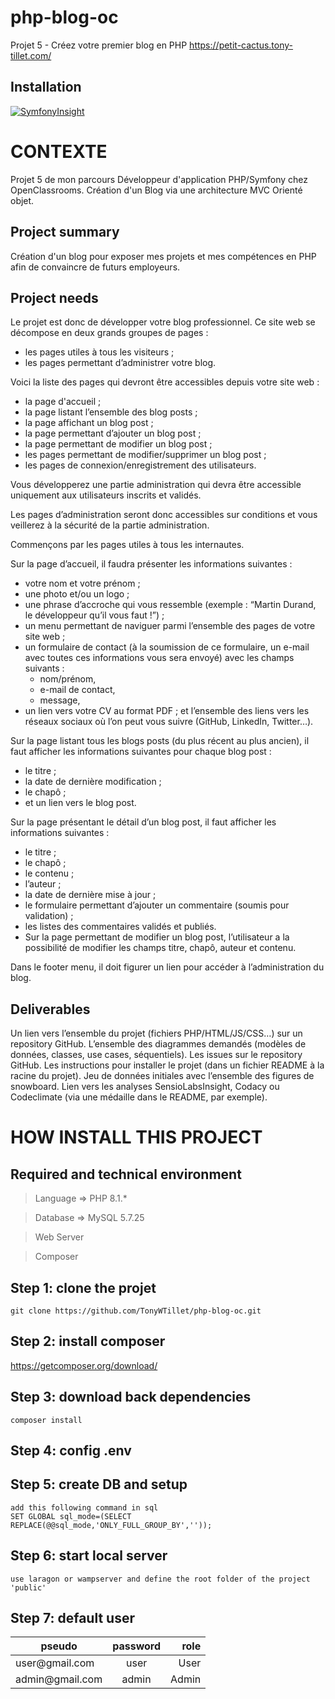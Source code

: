 # php-blog-oc
Projet 5 - Créez votre premier blog en PHP
https://petit-cactus.tony-tillet.com/

## Installation

[![SymfonyInsight](https://insight.symfony.com/projects/a0e3f5a7-7381-4945-b1c9-80a4bac98dc0/big.svg)](https://insight.symfony.com/projects/a0e3f5a7-7381-4945-b1c9-80a4bac98dc0)
# CONTEXTE
Projet 5 de mon parcours Développeur d'application PHP/Symfony chez OpenClassrooms.
Création d'un Blog via une architecture MVC Orienté objet.

## Project summary
Création d'un blog pour exposer mes projets et mes compétences en PHP afin de convaincre de futurs employeurs.
## Project needs
Le projet est donc de développer votre blog professionnel. Ce site web se décompose en deux grands groupes de pages :

- les pages utiles à tous les visiteurs ;
- les pages permettant d’administrer votre blog.

Voici la liste des pages qui devront être accessibles depuis votre site web :

- la page d'accueil ;
- la page listant l’ensemble des blog posts ;
- la page affichant un blog post ;
- la page permettant d’ajouter un blog post ;
- la page permettant de modifier un blog post ;
- les pages permettant de modifier/supprimer un blog post ;
- les pages de connexion/enregistrement des utilisateurs.

Vous développerez une partie administration qui devra être accessible uniquement aux utilisateurs inscrits et validés.

Les pages d’administration seront donc accessibles sur conditions et vous veillerez à la sécurité de la partie administration.

Commençons par les pages utiles à tous les internautes.

Sur la page d’accueil, il faudra présenter les informations suivantes :

- votre nom et votre prénom ;
- une photo et/ou un logo ;
- une phrase d’accroche qui vous ressemble (exemple : “Martin Durand, le développeur qu’il vous faut !”) ;
- un menu permettant de naviguer parmi l’ensemble des pages de votre site web ;
- un formulaire de contact (à la soumission de ce formulaire, un e-mail avec toutes ces informations vous sera envoyé) avec les champs suivants :
  - nom/prénom,
  - e-mail de contact,
  - message,
- un lien vers votre CV au format PDF ;
et l’ensemble des liens vers les réseaux sociaux où l’on peut vous suivre (GitHub, LinkedIn, Twitter…).

Sur la page listant tous les blogs posts (du plus récent au plus ancien), il faut afficher les informations suivantes pour chaque blog post :

- le titre ;
- la date de dernière modification ;
- le chapô ; 
- et un lien vers le blog post.

Sur la page présentant le détail d’un blog post, il faut afficher les informations suivantes :

- le titre ;
- le chapô ;
- le contenu ;
- l’auteur ;
- la date de dernière mise à jour ;
- le formulaire permettant d’ajouter un commentaire (soumis pour validation) ;
- les listes des commentaires validés et publiés.
- Sur la page permettant de modifier un blog post, l’utilisateur a la possibilité de modifier les champs titre, chapô, auteur et contenu.

Dans le footer menu, il doit figurer un lien pour accéder à l’administration du blog.
## Deliverables
Un lien vers l’ensemble du projet (fichiers PHP/HTML/JS/CSS…) sur un repository GitHub.
L’ensemble des diagrammes demandés (modèles de données, classes, use cases, séquentiels).
Les issues sur le repository GitHub.
Les instructions pour installer le projet (dans un fichier README à la racine du projet).
Jeu de données initiales avec l’ensemble des figures de snowboard.
Lien vers les analyses SensioLabsInsight, Codacy ou Codeclimate (via une médaille dans le README, par exemple).

# HOW INSTALL THIS PROJECT

## Required and technical environment
> Language => PHP 8.1.*

> Database => MySQL 5.7.25

> Web Server

> Composer


## Step 1: clone the projet
    git clone https://github.com/TonyWTillet/php-blog-oc.git

## Step 2: install composer
https://getcomposer.org/download/

## Step 3: download back dependencies
    composer install

## Step 4: config .env

## Step 5: create DB and setup
    add this following command in sql 
    SET GLOBAL sql_mode=(SELECT REPLACE(@@sql_mode,'ONLY_FULL_GROUP_BY',''));


## Step 6: start local server
    use laragon or wampserver and define the root folder of the project 'public'

## Step 7: default user
<table>
    <thead>
        <tr>
            <th>pseudo</th>
            <th align="center">password</th>
            <th align="right">role</th>
        </tr>
    </thead>
    <tbody>
        <tr>
            <td>user@gmail.com</td>
            <td align="center">user</td>
            <td align="right">User</td>
        </tr>
        <tr>
            <td>admin@gmail.com</td>
            <td align="center">admin</td>
            <td align="right">Admin</td>
        </tr>
    </tbody>
</table>

